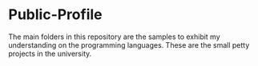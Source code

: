 # Public-Profile

The main folders in this repository are the samples to exhibit my understanding on the programming languages.
These are the small petty projects in the university.
